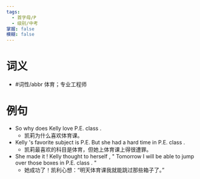 ```yaml
---
tags:
  - 首字母/P
  - 级别/中考
掌握: false
模糊: false
---
```

# 词义
- #词性/abbr  体育；专业工程师
# 例句
- So why does Kelly love P.E. class .
	- 凯莉为什么喜欢体育课。
- Kelly 's favorite subject is P.E. But she had a hard time in P.E. class .
	- 凯莉最喜欢的科目是体育，但她上体育课上得很遭罪。
- She made it ! Kelly thought to herself , " Tomorrow I will be able to jump over those boxes in P.E. class . "
	- 她成功了！凯利心想：“明天体育课我就能跳过那些箱子了。”
